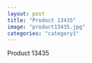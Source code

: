 ```yaml
---
layout: post
title: "Product 13435"
image: "product13435.jpg"
categories: "category1"
---
```

Product 13435
